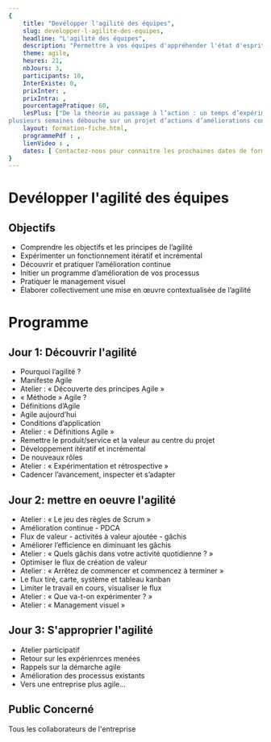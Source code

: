 ```yaml
---
{
	title: "Devélopper l'agilité des équipes",
	slug: developper-l-agilite-des-equipes, 
	headline: "L'agilité des équipes",
	description: "Permettre à vos équipes d'appréhender l'état d'esprit agile par l'expérimentation, l'amélioration continue, le management visuel afin d'élaborer une mise en oeuvre dans votre contexte",
	theme: agile,
	heures: 21,
	nbJours: 3,
	participants: 10,
	InterExiste: 0,
	prixInter: ,
	prixIntra: ,
	pourcentagePratique: 60,
	lesPlus: ["De la théorie au passage à l’action : un temps d’expérimentation de
plusieurs semaines débouche sur un projet d’actions d’améliorations continues portées par le groupe." ],
	layout: formation-fiche.html, 
	programmePdf : ,
	lienVideo : ,
	dates: [ Contactez-nous pour connaitre les prochaines dates de formation! ]
}
---
```

# Devélopper l'agilité des équipes #
## Objectifs ##
* Comprendre les objectifs et les principes de l’agilité
* Expérimenter un fonctionnement itératif et incrémental
* Découvrir et pratiquer l’amélioration continue 
* Initier un programme d’amélioration de vos processus
* Pratiquer le management visuel
* Élaborer collectivement une mise en œuvre contextualisée de l’agilité


# Programme #
## Jour 1: Découvrir l'agilité ##
 
* Pourquoi l’agilité ?
* Manifeste Agile
* Atelier : « Découverte des principes Agile »
* « Méthode » Agile ?
* Définitions d’Agile
* Agile aujourd’hui
* Conditions d’application
* Atelier : « Définitions Agile »
* Remettre le produit/service et la valeur au centre du projet
* Développement itératif et incrémental
* De nouveaux rôles
* Atelier : « Expérimentation et rétrospective »
* Cadencer l’avancement, inspecter et s’adapter

## Jour 2: mettre en oeuvre l'agilité ##
* Atelier : « Le jeu des règles de Scrum »
* Amélioration continue - PDCA
* Flux de valeur - activités à valeur ajoutée - gâchis
* Améliorer l’efficience en diminuant les gâchis
* Atelier : « Quels gâchis dans votre activité quotidienne ? »
* Optimiser le flux de création de valeur
* Atelier : « Arrêtez de commencer et commencez à terminer »
* Le flux tiré, carte, système et tableau kanban
* Limiter le travail en cours, visualiser le flux
* Atelier : « Que va-t-on expérimenter ? »
* Atelier : « Management visuel »

## Jour 3: S'approprier l'agilité ##
* Atelier participatif
* Retour sur les expérienrces menées
* Rappels sur la démarche agile
* Amélioration des processus existants
* Vers une entreprise plus agile...

## Public Concerné ##
Tous les collaborateurs de l'entreprise
